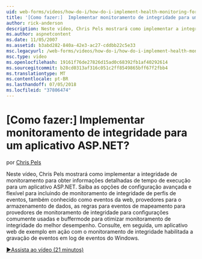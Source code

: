 ```yaml
---
uid: web-forms/videos/how-do-i/how-do-i-implement-health-monitoring-for-an-aspnet-application
title: '[Como fazer:]  Implementar monitoramento de integridade para um aplicativo ASP.NET? | Microsoft Docs'
author: rick-anderson
description: Neste vídeo, Chris Pels mostrará como implementar a integridade de monitoramento para obter informações detalhadas de tempo de execução para um aplicativo ASP.NET. Aprenda a poderosa e...
ms.author: aspnetcontent
ms.date: 11/05/2007
ms.assetid: b3abd282-840a-42e3-ac27-cddbb22c5e33
msc.legacyurl: /web-forms/videos/how-do-i/how-do-i-implement-health-monitoring-for-an-aspnet-application
msc.type: video
ms.openlocfilehash: 19161f76de27826d15ad0c68392fb1af40292614
ms.sourcegitcommit: b28cd0313af316c051c2ff8549865bff67f2fbb4
ms.translationtype: MT
ms.contentlocale: pt-BR
ms.lasthandoff: 07/05/2018
ms.locfileid: "37806474"
---
```

<a name="how-do-i--implement-health-monitoring-for-an-aspnet-application"></a>[Como fazer:]  Implementar monitoramento de integridade para um aplicativo ASP.NET?
====================
por [Chris Pels](https://twitter.com/chrispels)

Neste vídeo, Chris Pels mostrará como implementar a integridade de monitoramento para obter informações detalhadas de tempo de execução para um aplicativo ASP.NET. Saiba as opções de configuração avançada e flexível para incluindo de monitoramento de integridade de perfis de eventos, também conhecido como eventos da web, provedores para o armazenamento de dados, as regras para eventos de mapeamento para provedores de monitoramento de integridade para configurações comumente usadas e buffermode para otimizar monitoramento de integridade do melhor desempenho. Consulte, em seguida, um aplicativo web de exemplo em ação com o monitoramento de integridade habilitada a gravação de eventos em log de eventos do Windows.

[&#9654;Assista ao vídeo (21 minutos)](https://channel9.msdn.com/Blogs/ASP-NET-Site-Videos/how-do-i-implement-health-monitoring-for-an-aspnet-application)
